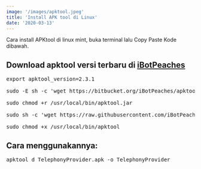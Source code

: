 ```yaml
---
image: '/images/apktool.jpeg'
title: 'Install APK tool di Linux'
date: '2020-03-13'
---
```


Cara install APKtool di linux mint, buka terminal lalu Copy Paste Kode<!--more--> dibawah.
## Download apktool versi terbaru di [iBotPeaches](https://bitbucket.org/iBotPeaches/apktool/downloads)
<pre>
export apktool_version=2.3.1

sudo -E sh -c 'wget https://bitbucket.org/iBotPeaches/apktool/downloads/apktool_$apktool_version.jar -O /usr/local/bin/apktool.jar'

sudo chmod +r /usr/local/bin/apktool.jar

sudo sh -c 'wget https://raw.githubusercontent.com/iBotPeaches/Apktool/master/scripts/linux/apktool -O /usr/local/bin/apktool'

sudo chmod +x /usr/local/bin/apktool
</pre>

## Cara menggunakannya:
<pre>
apktool d TelephonyProvider.apk -o TelephonyProvider
</pre>
<br/>
